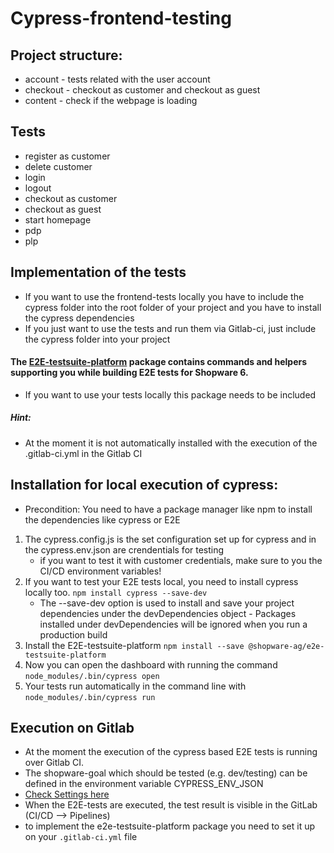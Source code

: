 # Cypress-frontend-testing

## Project structure:
- account - tests related with the user account
- checkout - checkout as customer and checkout as guest
- content - check if the webpage is loading
  
## Tests 
  - register as customer
  - delete customer
  - login
  - logout
  - checkout as customer
  - checkout as guest
  - start homepage
  - pdp
  - plp

## Implementation of the tests
- If you want to use the frontend-tests locally you have to include the cypress folder into the root folder of your project and you have to install the cypress dependencies
- If you just want to use the tests and run them via Gitlab-ci, just include the cypress folder into your project

#### The [E2E-testsuite-platform](https://github.com/shopware/e2e-testsuite-platform) package contains commands and helpers supporting you while building E2E tests for Shopware 6.
- If you want to use your tests locally this package needs to be included 

##### Hint:
- At the moment it is not automatically installed with the execution of the .gitlab-ci.yml in the Gitlab CI

## Installation for local execution of cypress:
- Precondition: You need to have a package manager like npm to install the dependencies like cypress or E2E
1. The cypress.config.js is the set configuration set up for cypress and in the cypress.env.json are crendentials for testing
   - if you want to test it with customer credentials, make sure to you the CI/CD environment variables!
2. If you want to test your E2E tests local, you need to install cypress locally too.
```npm install cypress --save-dev```
   - The --save-dev option is used to install and save your project dependencies under the devDependencies object - Packages installed under devDependencies will be ignored when you run a production build
3. Install the E2E-testsuite-platform ```npm install --save @shopware-ag/e2e-testsuite-platform```
4. Now you can open the dashboard with running the command ````node_modules/.bin/cypress open````
5. Your tests run automatically in the command line with ```node_modules/.bin/cypress run```

## Execution on Gitlab
- At the moment the execution of the cypress based E2E tests is running over Gitlab CI. 
- The shopware-goal which should be tested (e.g. dev/testing) can be defined in the environment variable CYPRESS_ENV_JSON
- [Check Settings here](https://gitlab.portaltech.cloud/ruben.allenstein/cypress-frontend-testing)
- When the E2E-tests are executed, the test result is visible in the GitLab (CI/CD --> Pipelines)
- to implement the e2e-testsuite-platform package you need to set it up on your ```.gitlab-ci.yml``` file
